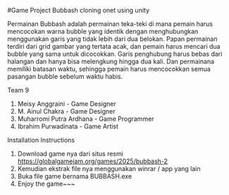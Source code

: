 #Game Project Bubbash cloning onet using unity

Permainan Bubbash adalah permainan teka-teki di mana pemain harus mencocokan warna bubble yang identik dengan menghubungkan menggunakan garis yang tidak lebih dari dua belokan. Papan permainan terdiri dari grid gambar yang tertata acak, dan pemain harus mencari dua bubble yang sama untuk dicocokkan. Garis penghubung harus bebas dari halangan dan hanya bisa melengkung hingga dua kali. Dan permainana memiliki batasan waktu, sehingga pemain harus mencocokkan semua pasangan bubble sebelum waktu habis.

Team 9
1. Meisy Anggraini - Game Designer
2. M. Ainul Chakra - Game Designer
3. Muharromi Putra Ardhana - Game Programmer
4. Ibrahim Purwadinata - Game Artist

Installation Instructions
1. Download game nya dari situs resmi
https://globalgamejam.org/games/2025/bubbash-2
2. Kemudian ekstrak file nya menggunakan winrar / app yang lain
3. Buka file game bernama BUBBASH.exe
4. Enjoy the game~~~
